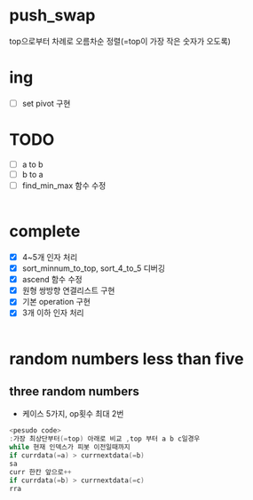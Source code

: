 # **push_swap**<br>
 top으로부터 차례로 오름차순 정렬(=top이 가장 작은 숫자가 오도록)
# ing
- [ ] set pivot 구현 

# TODO
- [ ] a to b
- [ ] b to a
- [ ] find_min_max 함수 수정
<br><br>
# complete
- [x] 4~5개 인자 처리
- [x] sort_minnum_to_top, sort_4_to_5 디버깅
- [x] ascend 함수 수정
- [x] 원형 쌍방향 연결리스트 구현
- [x] 기본 operation 구현
- [x] 3개 이하 인자 처리<br><br>

# random numbers less than five
## three random numbers
- 케이스 5가지, op횟수 최대 2번
```c
<pesudo code>
:가장 최상단부터(=top) 아래로 비교 ,top 부터 a b c일경우
while 현재 인덱스가 피봇 이전일때까지
if currdata(=a) > currnextdata(=b)
sa
curr 한칸 앞으로++
if currdata(=b) > currnextdata(=c)
rra




```




